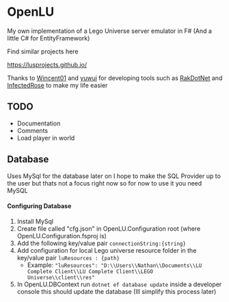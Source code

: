 # OpenLU

My own implementation of a Lego Universe server emulator in F# (And a little C# for EntityFramework)

Find similar projects here

https://lusprojects.github.io/

Thanks to [Wincent01](https://github.com/Wincent01)  and [yuwui](https://github.com/yuwui) for developing tools such as [RakDotNet](https://github.com/yuwui/RakDotNet) and [InfectedRose](https://github.com/Wincent01/InfectedRose) to make my life easier

## TODO
* Documentation
* Comments
* Load player in world

## Database
Uses MySql for the database later on I hope to make the SQL Provider up to the user but thats not a focus right now
so for now to use it you need MySQL
#### Configuring Database
1. Install MySql
2. Create file called "cfg.json" in OpenLU.Configuration root (where OpenLU.Configuration.fsproj is)
3. Add the following key/value pair `connectionString:{string}`
4. Add configuration for local Lego universe resource folder in the key/value pair `luResources : {path}`
    * Example: `"luResources": "D:\\Users\\Nathan\\Documents\\LU Complete Client\\LU Complete Client\\LEGO Universe\\client\\res"`
5. In OpenLU.DBContext run `dotnet ef database update` inside a developer console this should update the database (Ill simplify this process later)
